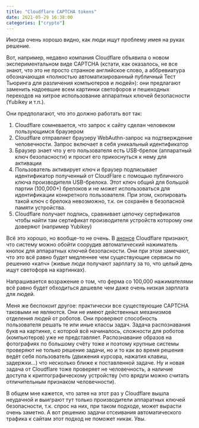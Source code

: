```yaml
---
title: "Cloudflare CAPTCHA tokens"
date: 2021-05-29 16:38:00
categories: ["crypto"]
---
```


Иногда очень хорошо видно, как люди ищут проблему имея на руках решение.

Вот, например, недавно компания Cloudflare объявила о новом экспериментальном виде CAPTCHA (кстати, как оказалось, не все знают, что это не просто странное английское слово, а аббревиатура обозначающая «полностью автоматизированный публичный Тест Тьюринга для различения компьютеров и людей»): они предлагают заменить надоевшие всем картинки светофоров и пешеходных переходов на хитрое использование аппаратных ключей безопасности (Yubikey и т.п.).

Они предполагают, что это должно работать вот так:

1. Cloudflare сомневается, что запрос к сайту сделан человеком пользующимся браузером
2. Cloudflare отправляет браузеру WebAuthn-запрос на подтверждение человечности. Запрос включает в себя уникальный идентификатор
3. Браузер знает что у его пользователя есть USB-брелок (аппаратный ключ безопасности) и просит его прикоснуться к нему для активации
4. Пользователь активирует ключ и браузер подписывает идентификатор полученный от CloudFlare с помощью публичного ключа производителя USB-брелока. Этот ключ общий для большой партии (100,000+) брелоков и не может использоваться для идентификации конкретного пользователя. При этом, скопировать такой ключ с брелока невозможно, т.к. он сохранён в безопасной памяти устройства.
5. Cloudflare получает подпись, сравнивает цепочку сертификатов чтобы найти там сертификат производителя устройств которому они доверяют (например Yubikey)

Всё это хорошо, но вообще-то не очень. В [анонсе](https://blog.cloudflare.com/introducing-cryptographic-attestation-of-personhood/) Cloudflare признают, что систему можно обойти соорудив автоматический нажиматель кнопок для аппаратных ключей безопасности. Они при этом замечают, что это всё равно будет медленнее чем существующие сервисы по решению «капч» (живые люди получают зарплату за то, что целый день ищут светофорв на картинках).

Напрашивается возражение о том, что ферма со 100,000 нажимателями всё равно будет обходиться дешевле чем даже очень низкая зарплата для людей.

Меня же беспокоит другое: практически все существующие CAPTCHA таковыми не являются. Они не имеют действенных механизмов отделения людей от роботов. Они проверяют способность пользователя решать те или иные классы задач. Задача распознавания букв на картинке, с которой всё начиналось, сложности для роботов (компьютеров) уже не представляет. Распознавание образов на фотографиях по большому счёту тоже и поэтому крупные системы проверяют не только решение задачи, но и то как во время решения ведёт себя пользователь (движения курсора, нажатия клавиш, задержки…) что несколько ближе к поставленной задаче. Ну и новая задача от Cloudflare тоже проверяет не человечность, а наличие доступа к криптографическому устройству (что врядли можно считать отличительным признаком человечности).

В общем мне кажется, что затея на этот раз у Cloudflare вышла неудачной и выиграют тут только производители аппаратных ключей безопасности, т.к. спрос на них, при таком подходе, может вырасти очень заметно. А вот решению задачи отсеивания автоматического трафика к сайтам этот подход не поможет никак. Увы.